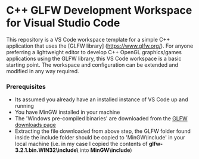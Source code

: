 # C++ GLFW Development Workspace for Visual Studio Code

This repository is a VS Code workspace template for a simple C++ application that uses the [GLFW library] (https://www.glfw.org/). For anyone preferring a lightweight editor to develop C++ OpenGL graphics/games applications using the GLFW library, this VS Code workspace is a basic starting point. The workspace and configuration can be extended and modified in any way required.

### Prerequisites
- Its assumed you already have an installed instance of VS Code up and running
- You have MinGW installed in your machine
- The 'Windows pre-compiled binaries' are downloaded from the [GLFW downloads page](https://www.glfw.org/download.html)
- Extracting the file downloaded from above step, the GLFW folder found inside the include folder should be copied to 'MinGW\include' in your local machine (i.e. in my case I copied the contents of **glfw-3.2.1.bin.WIN32\include\\** into **MinGW\include**)





